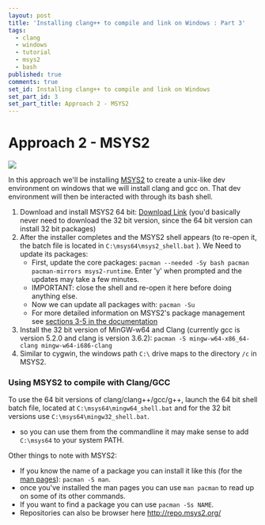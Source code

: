 ```yaml
---
layout: post
title: 'Installing clang++ to compile and link on Windows : Part 3'
tags:
  - clang
  - windows
  - tutorial
  - msys2
  - bash
published: true
comments: true
set_id: Installing clang++ to compile and link on Windows
set_part_id: 3
set_part_title: Approach 2 - MSYS2
---
```



# Approach 2 - MSYS2

![](http://i.imgur.com/b0ijGq1.png)

In this approach we'll be installing [MSYS2](https://msys2.github.io/) to create a unix-like dev environment on windows that we will install clang and gcc on. That dev environment will then be interacted with through its bash shell.

<!-- more -->

1. Download and install MSYS2 64 bit: [Download Link](http://sourceforge.net/projects/msys2/files/Base/x86_64/msys2-x86_64-20150512.exe/download) (you'd basically never need to download the 32 bit version, since the 64 bit version can install 32 bit packages)
2. After the installer completes and the MSYS2 shell appears (to re-open it, the batch file is located in  `C:\msys64\msys2_shell.bat` ). We Need to update its packages:
    - First, update the core packages: `pacman --needed -Sy bash pacman pacman-mirrors msys2-runtime`. Enter 'y' when prompted and the updates may take a few minutes.
    - IMPORTANT: close the shell and re-open it here before doing anything else.
    - Now we can update all packages with: `pacman -Su`
    - For more detailed information on MSYS2's package management see [sections 3-5 in the documentation](http://sourceforge.net/p/msys2/wiki/MSYS2%20installation/)
3. Install the 32 bit version of MinGW-w64 and Clang (currently gcc is version 5.2.0 and clang is version 3.6.2): `pacman -S mingw-w64-x86_64-clang mingw-w64-i686-clang`
4. Similar to cygwin, the windows path `C:\` drive maps to the directory `/c` in MSYS2.

### Using MSYS2 to compile with Clang/GCC

To use the 64 bit versions of clang/clang++/gcc/g++, launch the 64 bit shell batch file, located at  `C:\msys64\mingw64_shell.bat` and for the 32 bit versions use `C:\msys64\mingw32_shell.bat`. 

- so you can use them from the commandline it may make sense to add `C:\msys64` to your system PATH.



Other things to note with MSYS2:

- If you know the name of a package you can install it like this (for the [man pages](https://www.kernel.org/doc/man-pages/)):  `pacman -S man`.
- once you've installed the man pages you can use `man pacman` to read up on some of its other commands.
- If you want to find a package you can use `pacman -Ss NAME`.
- Repositories can also be browser here http://repo.msys2.org/
